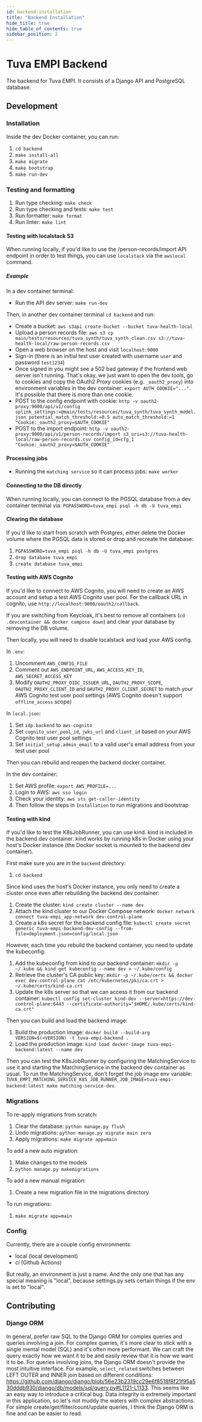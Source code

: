 ```yaml
---
id: backend-installation
title: "Backend Installation"
hide_title: true
hide_table_of_contents: true
sidebar_position: 2
---
```


# Tuva EMPI Backend

The backend for Tuva EMPI. It consists of a Django API and PostgreSQL database.

## Development

### Installation

Inside the dev Docker container, you can run:

1. `cd backend`
1. `make install-all`
1. `make migrate`
1. `make bootstrap`
1. `make run-dev`

### Testing and formatting

1. Run type checking: `make check`
1. Run type checking and tests: `make test`
1. Run formatter: `make format`
1. Run linter: `make lint`

#### Testing with localstack S3

When running locally, if you'd like to use the /person-records/import API endpoint in order to test things, you can use `localstack` via the `awslocal` command.

##### Example

In a dev container terminal:

- Run the API dev server: `make run-dev`

Then, in another dev container terminal `cd backend` and run:

- Create a bucket: `aws s3api create-bucket --bucket tuva-health-local`
- Upload a person records file: `aws s3 cp main/tests/resources/tuva_synth/tuva_synth_clean.csv s3://tuva-health-local/raw-person-records.csv`
- Open a web browser on the host and visit `localhost:9000`
- Sign-in (there is an initial test user created with username `user` and password `test1234`)
- Once signed in you might see a 502 bad gateway if the frontend web server isn't running. That's okay, we just want to open the dev tools, go to cookies and copy the OAuth2 Proxy cookies (e.g. `_oauth2_proxy`) into environment variables in the dev container: `export AUTH_COOKIE="..."`. It's possible that there is more than one cookie.
- POST to the config endpoint with cookie: `http -v oauth2-proxy:9000/api/v1/config splink_settings:=@main/tests/resources/tuva_synth/tuva_synth_model.json potential_match_threshold:=0.5 auto_match_threshold:=1 "Cookie:_oauth2_proxy=$AUTH_COOKIE"`
- POST to the import endpoint: `http -v oauth2-proxy:9000/api/v1/person-records/import s3_uri=s3://tuva-health-local/raw-person-records.csv config_id=cfg_1 "Cookie:_oauth2_proxy=$AUTH_COOKIE"`

#### Processing jobs

- Running the `matching service` so it can process jobs: `make worker`

#### Connecting to the DB directly

When running locally, you can connect to the PGSQL database from a dev container terminal via: `PGPASSWORD=tuva_empi psql -h db -U tuva_empi`

#### Clearing the database

If you'd like to start from scratch with Postgres, either delete the Docker volume where the PGSQL data is stored or drop and recreate the database:

1. `PGPASSWORD=tuva_empi psql -h db -U tuva_empi postgres`
1. `drop database tuva_empi`
1. `create database tuva_empi`

#### Testing with AWS Cognito

If you'd like to connect to AWS Cognito, you will need to create an AWS account and setup a test AWS Cognito user pool. For the callback URL in cognito, use `http://localhost:9000/oauth2/callback`.

If you are switching from Keycloak, it's best to remove all containers (`cd .devcontainer && docker compose down`) and clear your database by removing the DB volume.

Then locally, you will need to disable localstack and load your AWS config.

In `.env`:

1. Uncomment `AWS_CONFIG_FILE`
1. Comment out `AWS_ENDPOINT_URL`, `AWS_ACCESS_KEY_ID`, `AWS_SECRET_ACCESS_KEY`
1. Modify `OAUTH2_PROXY_OIDC_ISSUER_URL`, `OAUTH2_PROXY_SCOPE`, `OAUTH2_PROXY_CLIENT_ID` and `OAUTH2_PROXY_CLIENT_SECRET` to match your AWS Cognito test user pool settings (AWS Cognito doesn't support `offline_access` scope)

In `local.json`:

1. Set `idp.backend` to `aws-cognito`
1. Set `cognito_user_pool_id`, `jwks_url` and `client_id` based on your AWS Cognito test user pool settings
1. Set `initial_setup.admin_email` to a valid user's email address from your test user pool

Then you can rebuild and reopen the backend docker container.

In the dev container:

1. Set AWS profile: `export AWS_PROFILE=...`
1. Login to AWS: `aws sso login`
1. Check your identity: `aws sts get-caller-identity`
1. Then follow the steps in `Installation` to run migrations and bootstrap

#### Testing with kind

If you'd like to test the K8sJobRunner, you can use kind. kind is included in the backend dev container. kind works by running k8s in Docker using your host's Docker instance (the Docker socket is mounted to the backend dev container).

First make sure you are in the `backend` directory:

1. `cd backend`

Since kind uses the host's Docker instance, you only need to create a cluster once even after rebuilding the backend dev container:

1. Create the cluster: `kind create cluster --name dev`
1. Attach the kind cluster to our Docker Compose network: `docker network connect tuva-empi_app-network dev-control-plane`
1. Create a k8s secret for the backend config file: `kubectl create secret generic tuva-empi-backend-dev-config --from-file=deployment.json=config/local.json`

However, each time you rebuild the backend container, you need to update the kubeconfig:

1. Add the kubeconfig from kind to our backend container: `mkdir -p ~/.kube && kind get kubeconfig --name dev > ~/.kube/config`
1. Retrieve the cluster's CA public key: `mkdir -p ~/.kube/certs && docker exec dev-control-plane cat /etc/kubernetes/pki/ca.crt > ~/.kube/certs/kind-ca.crt`
1. Update the k8s server so that we can access it from our backend container: `kubectl config set-cluster kind-dev --server=https://dev-control-plane:6443 --certificate-authority="$HOME/.kube/certs/kind-ca.crt"`

Then you can build and load the backend image:

1. Build the production image: `docker build --build-arg VERSION=$(<VERSION) -t tuva-empi-backend .`
1. Load the production image: `kind load docker-image tuva-empi-backend:latest --name dev`

Then you can test the K8sJobRunner by configuring the MatchingService to use it and starting the MatchingService in the backend dev container as usual. To run the MatchingService, don't forget the job image env variable: `TUVA_EMPI_MATCHING_SERVICE_K8S_JOB_RUNNER_JOB_IMAGE=tuva-empi-backend:latest make matching-service-dev`.

### Migrations

To re-apply migrations from scratch:

1. Clear the database: `python manage.py flush`
1. Undo migrations: `python manage.py migrate main zero`
1. Apply migrations: `make migrate app=main`

To add a new auto migration:

1. Make changes to the models
1. `python manage.py makemigrations`

To add a new manual migration:

1. Create a new migration file in the migrations directory

To run migrations:

1. `make migrate app=main`

### Config

Currently, there are a couple config environments:

- local (local development)
- ci (Github Actions)

But really, an environment is just a name. And the only one that has any special meaning is "local", because settings.py sets certain things if the env is set to "local".

## Contributing

### Django ORM

In general, prefer raw SQL to the Django ORM for complex queries and queries involving a join. For complex queries, it's more clear to stick with a single mental model (SQL) and it's often more performant. We can craft the query exactly how we want it to be and easily review that it is how we want it to be. For queries involving joins, the Django ORM doesn't provide the most intuitive interface. For example, `select_related` switches between LEFT OUTER and INNER join based on different conditions: https://github.com/django/django/blob/56e23b2319cc29e6f8518f8f21f95a530dddb930/django/db/models/sql/query.py#L1121-L1133. This seems like an easy way to introduce a critical bug. Data integrity is extremely important in this application, so let's not muddy the waters with complex abstractions. For simple create/get/filter/count/update queries, I think the Django ORM is fine and can be easier to read.
